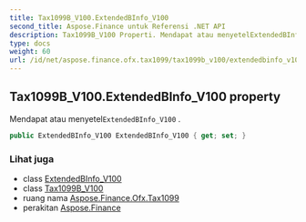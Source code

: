```yaml
---
title: Tax1099B_V100.ExtendedBInfo_V100
second_title: Aspose.Finance untuk Referensi .NET API
description: Tax1099B_V100 Properti. Mendapat atau menyetelExtendedBInfo_V100 .
type: docs
weight: 60
url: /id/net/aspose.finance.ofx.tax1099/tax1099b_v100/extendedbinfo_v100/
---
```

## Tax1099B_V100.ExtendedBInfo_V100 property

Mendapat atau menyetel`ExtendedBInfo_V100` .

```csharp
public ExtendedBInfo_V100 ExtendedBInfo_V100 { get; set; }
```

### Lihat juga

* class [ExtendedBInfo_V100](../../extendedbinfo_v100/)
* class [Tax1099B_V100](../)
* ruang nama [Aspose.Finance.Ofx.Tax1099](../../tax1099b_v100/)
* perakitan [Aspose.Finance](../../../)


